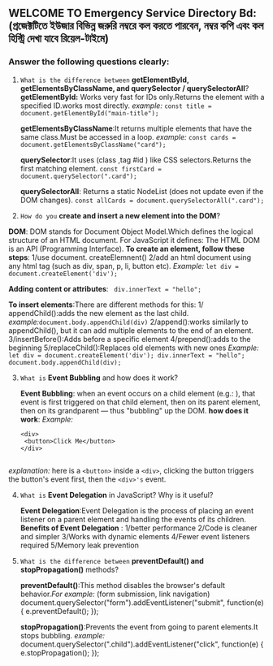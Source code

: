 ## WELCOME TO Emergency Service Directory Bd:(প্রজেক্টটিতে ইউজার বিভিন্ন জরুরি নম্বরে কল করতে পারবেন, নম্বর কপি এবং কল হিস্ট্রি দেখা যাবে রিয়েল-টাইমে)
 
 ###  Answer the following questions clearly:
 1. `What is the difference between` **getElementById, getElementsByClassName, and querySelector / querySelectorAll**?
    **getElementById:** Works very fast for IDs only.Returns the element with a specified ID.works most directly.
    *example:*
    `const title = document.getElementById("main-title");`
    
    **getElementsByClassName**:It returns multiple elements that have the same class.Must be accessed in a loop.
    *example:*
`const cards = document.getElementsByClassName("card");`

    **querySelector**:It uses (class ,tag #id ) like CSS selectors.Returns the first matching element.
`const firstCard = document.querySelector(".card");`

      **querySelectorAll**: Returns a static NodeList (does not update even if the DOM changes).
      `const allCards = document.querySelectorAll(".card");`

3.  `How do you` **create and insert a new element into the DOM**?

   **DOM**: DOM stands for Document Object Model.Which defines the logical structure of an HTML document. For JavaScript it defines: The HTML DOM is an API (Programming Interface).
       **To create an element, follow these steps**:
        1/use document. createElemnent()
       2/add an html document using any html tag (such as div, span, p, li, button etc).
       *Example:*
           `let div = document.createElement('div');`
     
   **Adding content or attributes**:
          ` div.innerText = "hello";`

   **To insert elements**:There are different methods for this:
         1/ appendChild():adds the new element as the last child.
            *example:*`document.body.appendChild(div)`
              2/append():works similarly to appendChild(), but it can add multiple elements to the end of an element.
              3/insertBefore():Adds before a specific element
              4/prepend():adds to the beginning
              5/replaceChild():Replaces old elements with new ones
    *Example:*
     ` let div = document.createElement('div');
        div.innerText = "hello";
        document.body.appendChild(div);`

       
3. `What is` **Event Bubbling** and how does it work?

   **Event Bubbling**: when an event occurs on a child element (e.g.: ), that event is first triggered on that child element, then on its parent element, then on its grandparent — thus "bubbling" up the DOM.
   **how does it work**:
   *Example:*
   ```
   <div>
    <button>Click Me</button>
   </div>
  
*explanation:* here is a `<button>`   inside a `<div>`, clicking the button triggers the button's event first, then the `<div>'s` event.
   
   
4. `What is` **Event Delegation** in JavaScript? Why is it useful?

   **Event Delegation**:Event Delegation is the process of placing an event listener on a parent element and handling the events of its children.
   **Benefits of Event Delegation** :
   1/better performance
   2/Code is cleaner and simpler
   3/Works with dynamic elements
   4/Fewer event listeners required
   5/Memory leak prevention
   
5. `What is the difference between` **preventDefault() and stopPropagation()** methods?

   **preventDefault()**:This method disables the browser's default behavior.*For example:*
   (form submission, link navigation)
   document.querySelector("form").addEventListener("submit", function(e) {
  e.preventDefault();
});
   
   **stopPropagation()**:Prevents the event from going to parent elements.It stops bubbling.
   *example:*
   document.querySelector(".child").addEventListener("click", function(e) {
  e.stopPropagation();
});


   
   
       
